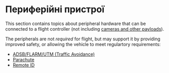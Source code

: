 # Периферійні пристрої

This section contains topics about peripheral hardware that can be connected to a flight controller (not including [cameras and other payloads](../payloads/index.md)).

The peripherals are not _required_ for flight, but may support it by providing improved safety, or allowing the vehicle to meet regulartory requirements:

- [ADSB/FLARM/UTM (Traffic Avoidance)](../peripherals/adsb_flarm.md)
- [Parachute](../peripherals/parachute.md)
- [Remote ID](../peripherals/remote_id.md)
